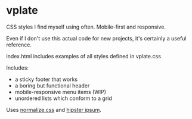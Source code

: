 # vplate
CSS styles I find myself using often. Mobile-first and responsive.

Even if I don't use this actual code for new projects, it's certainly a useful reference.

index.html includes examples of all styles defined in vplate.css

Includes:
- a sticky footer that works
- a boring but functional header
- mobile-responsive menu items (WIP)
- unordered lists which conform to a grid

Uses [normalize.css](http://necolas.github.io/normalize.css/) and [hipster ipsum](http://hipsum.co/).